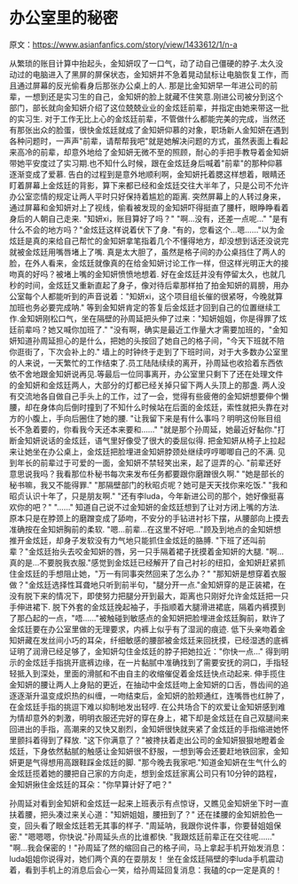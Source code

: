 # 办公室里的秘密

原文：https://www.asianfanfics.com/story/view/1433612/1/n-a

  从繁琐的账目计算中抬起头，金知妍叹了一口气，动了动自己僵硬的脖子.太久没动过的电脑进入了黑屏的屏保状态，金知妍并不急着晃动鼠标让电脑恢复工作，而且通过屏幕的反光偷看身后那张办公桌上的人.
   那是比金知妍早一年进公司的前辈，一想到还是实习生的自己，金知妍的脸上就藏不住笑意.刚进公司被分到这个部门，部长就向金知妍介绍了这位兢兢业业的金炫廷前辈，并指定由她来带这一批的实习生.
   对于工作无比上心的金炫廷前辈，不管做什么都能完美的完成，当然还有那张出众的脸蛋，很快金炫廷就成了金知妍仰慕的对象，职场新人金知妍在遇到各种问题时，一声声"前辈，请帮帮我吧"就是她解决问题的方式，虽然表面上看起来高冷的前辈，却意外地给了金知妍无微不至的照顾，耐心的手把手教导着金知妍带她平安度过了实习期.也不知什么时候，跟在金炫廷身后喊着"前辈"的那种仰慕逐渐变成了爱慕.
   告白的过程到是意外地顺利啊，金知妍托着腮这样想着，眼睛还盯着屏幕上金炫廷的背影，算下来都已经和金炫廷交往大半年了，只是公司不允许办公室恋情的规定让两人平时只好保持着尴尬的距离.
   突然屏幕上的人转过身来，通过屏幕和金知妍对上了视线，偷看被发现的金知妍吓得挺直了腰杆，眼睁睁看着身后的人朝自己走来.
   "知妍xi，账目算好了吗？"
   "啊…没有，还差一点呢…"
   "是有什么不会的地方吗？"金炫廷这样说着伏下了身.
    "有的，您看这个…嗯……"以为金炫廷是真的来给自己帮忙的金知妍拿笔指着几个不懂得地方，却没想到话还没说完就被金炫廷用嘴唇堵上了嘴.
    真是太大胆了，虽然是格子间的办公桌挡住了两人的脸，在外人看来，金炫廷就像真的在给金知妍讨论工作一样，但这样光明正大的接吻真的好吗？被堵上嘴的金知妍愤愤地想着.
   好在金炫廷并没有停留太久，也就几秒的时间，金炫廷又重新直起了身子，像对待后辈那样拍了拍金知妍的肩膀，用办公室每个人都能听到的声音说着："知妍xi，这个项目组长催的很紧呀，今晚就算加班也务必要完成呐."
   等到金知妍肯定的答复后金炫廷才回到自己的位置继续工作.金知妍刚松口气，坐在隔壁的孙周延把头伸了过来："知妍姐姐，你是得罪了炫廷前辈吗？她又喊你加班了."
  "没有啊，确实是最近工作量大才需要加班的，"金知妍知道孙周延担心的是什么，把她的头按回了她自己的格子间，"今天下班就不陪你逛街了，下次会补上的."
   墙上的时钟终于走到了下班时间，对于大多数办公室里的人来说，一天繁忙的工作结束了.员工陆陆续续的离开，孙周延也收拾着东西依依不舍地跟金知妍说再见.等最后一位同事离开，办公室里只剩下了还在处理文件的金知妍和金炫廷两人，大部分的灯都已经关掉只留下两人头顶上的那盏.
   两人没有交流地各自做自己手头上的工作，过了一会，觉得有些疲倦的金知妍想要伸个懒腰，却在身体向后倒时撞到了不知什么时候站在后面的金炫廷，索性就把头靠在对方的小腹上，手向后圈住了她的腰.
   "让我留下来是有什么事吗？明明这份账目组长不急着要的，你看我今天还本来要和……"
   "就是那个孙周延，她最近好黏你."打断金知妍说话的金炫廷，语气里好像受了很大的委屈似得.
   把金知妍从椅子上拉起来让她坐在办公桌上，金炫廷把脸埋进金知妍脖颈处继续哼哼唧唧自己的不满.
   见到年长的前辈过于可爱的一面，金知妍不禁轻笑出来，起了逗弄的心.
   "前辈还好意思说我吗？我看那位朴秘书每次来发布任务都要跟你磨蹭很久啊."
   "她是部长的秘书嘛，我又不能得罪."
   "那隔壁部门的秋昭贞呢？她可是天天找你来吃饭."
   "我和昭贞认识十年了，只是朋友啊."
   "还有李luda，今年新进公司的那个，她好像挺喜欢你的吧？"
   "……"
   知道自己说不过金知妍的金炫廷想到了让对方闭上嘴的方法.
   原本只是在脖颈上的磨蹭变成了舔吻，不安分的手钻进衬衫下摆，从腰部向上摸去准确按在金知妍胸前的柔软.
   "嗯…前辈…在这里不好吧…"顾及到地点的金知妍想推开金炫廷，却身子发软没有力气地只能抓住金炫廷的胳膊.
   "下班了还叫前辈？"金炫廷抬头去咬金知妍的唇，另一只手隔着裙子抚摸着金知妍的大腿.
   "啊…真的是…不要脱我衣服."感觉到金炫廷已经解开了自己衬衫的纽扣，金知妍赶紧抓住金炫廷的手想阻止她，"万一有同事突然回来了怎么办？"
   "那知妍是想穿着衣服做？"金炫廷选择性耳聋地只听到前半句，"腿分开一点."金知妍穿的是正装裙，在没有脱下来的情况下，即使努力把腿分开到最大，距离也只刚好允许金炫廷把一只手伸进裙下.
   脱下外套的金炫廷挽起袖子，手指顺着大腿滑进裙底，隔着内裤摸到了那凸起的一点，"唔……"被触碰到敏感点的金知妍把脸埋进金炫廷胸前，默许了金炫廷要在办公室里做的无理要求，内裤上似乎有了湿润的痕迹.
   低下头亲吻着金知妍藏在发丝间小巧的耳朵，纤细敏感的腰部被金炫廷来回抚摸，已经湿透的底裤证明了润滑已经足够了，金知妍勾住金炫廷的脖子把她拉近："你快一点…"
   得到明示的金炫廷手指挑开底裤边缘，在一片黏腻中准确找到了需要安抚的洞口，手指轻轻抵入到深处，里面的滑腻和不由自主的收缩催促着金炫廷快点动起来.
   伸手揽住金知妍的腰让两人上身贴的更近，在抽动中金炫廷吻上金知妍的口舌，唇齿间的追逐逐渐升温变成炽热的纠缠，一吻结束后，金知妍的脸颊通红，连嘴唇也红肿了，在金炫廷手指的挑逗下难以抑制地发出轻哼.
   在公共场合下的欢爱让金知妍感到难为情却意外的刺激，明明衣服还完好的穿在身上，裙下却是金炫廷在自己双腿间来回进出的手指，高潮来的又快又剧烈，金知妍很快就夹紧了金炫廷的手指缩进她怀里颤抖着得到了释放.
    "这下你满意了？"被搀扶着走出公司的金知妍狠狠地瞪着金炫廷，下身依然黏腻的触感让金知妍很不舒服，一想到等会还要赶地铁回家，金知妍更是气得想用高跟鞋踩金炫廷的脚.
   "那今晚去我家吧."知道金知妍在生气什么的金炫廷揽着她的腰把自己家的方向走，想到金炫廷家离公司只有10分钟的路程，金知妍揪住金炫廷的耳朵："你早算计好了吧？"

   孙周延对看到金知妍和金炫廷一起来上班表示有点惊讶，又瞧见金知妍坐下时一直扶着腰，把头凑过来关心道："知妍姐姐，腰扭到了？"
   还在揉腰的金知妍脸色一变，回头看了眼金炫廷若无其事的样子.
   "周延呐，我跟你说件事，你要替姐姐保密."
   "嗯嗯嗯，你快说."孙周延头点的比谁都快.
   "我跟炫廷前辈正在交往呢……"
   "啊…我会保密的！"孙周延了然的缩回自己的格子间，马上拿起手机开始发消息：luda姐姐你说得对，她们两个真的在耍朋友！
   坐在金炫廷隔壁的李luda手机震动着，看到手机上的消息后会心一笑，给孙周延回复消息：我磕的cp一定是真的！